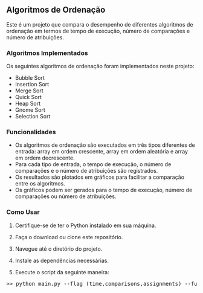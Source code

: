 ## Algoritmos de Ordenação

Este é um projeto que compara o desempenho de diferentes algoritmos de ordenação em termos de tempo de execução, número de comparações e número de atribuições.

### Algoritmos Implementados

Os seguintes algoritmos de ordenação foram implementados neste projeto:

- Bubble Sort
- Insertion Sort
- Merge Sort
- Quick Sort
- Heap Sort
- Gnome Sort
- Selection Sort

### Funcionalidades

- Os algoritmos de ordenação são executados em três tipos diferentes de entrada: array em ordem crescente, array em ordem aleatória e array em ordem decrescente.
- Para cada tipo de entrada, o tempo de execução, o número de comparações e o número de atribuições são registrados.
- Os resultados são plotados em gráficos para facilitar a comparação entre os algoritmos.
- Os gráficos podem ser gerados para o tempo de execução, número de comparações ou número de atribuições.

### Como Usar

1. Certifique-se de ter o Python instalado em sua máquina.

2. Faça o download ou clone este repositório.

3. Navegue até o diretório do projeto.

4. Instale as dependências necessárias.

5. Execute o script da seguinte maneira:
<pre>
>> python main.py --flag (time,comparisons,assignments) --function bubble_sort --folder NOME_DA_PASTA
</pre>




